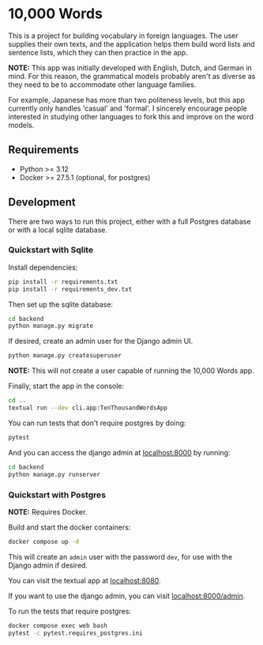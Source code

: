 # 10,000 Words

This is a project for building vocabulary in foreign languages.
The user supplies their own texts, and the application helps them build word
lists and sentence lists, which they can then practice in the app.

**NOTE:** This app was initially developed with English, Dutch, and German in
mind. For this reason, the grammatical models probably aren't as diverse as
they need to be to accommodate other language families.

For example, Japanese has more than two politeness levels, but this app
currently only handles 'casual' and 'formal'. I sincerely encourage people
interested in studying other languages to fork this and improve on the word
models.


## Requirements

* Python >= 3.12
* Docker >= 27.5.1 (optional, for postgres)


## Development

There are two ways to run this project,
either with a full Postgres database or with a local sqlite database.

### Quickstart with Sqlite

Install dependencies:

```sh
pip install -r requirements.txt
pip install -r requirements_dev.txt
```

Then set up the sqlite database:

```sh
cd backend
python manage.py migrate
```

If desired, create an admin user for the Django admin UI.

```sh
python manage.py createsuperuser
```

**NOTE:** This will not create a user capable of running
the 10,000 Words app.

Finally, start the app in the console:

```sh
cd ..
textual run --dev cli.app:TenThousandWordsApp
```

You can run tests that don't require postgres by doing:

```sh
pytest
```

And you can access the django admin at [localhost:8000](http://localhost:8000)
by running:

```sh
cd backend
python manage.py runserver
```


### Quickstart with Postgres

**NOTE:** Requires Docker.

Build and start the docker containers:

```sh
docker compose up -d
```

This will create an `admin` user with the password `dev`,
for use with the Django admin if desired.

You can visit the textual app at [localhost:8080](http://localhost:8080).

If you want to use the django admin,
you can visit [localhost:8000/admin](http://localhost:8000/admin).

To run the tests that require postgres:

```sh
docker compose exec web bash
pytest -c pytest.requires_postgres.ini
```

